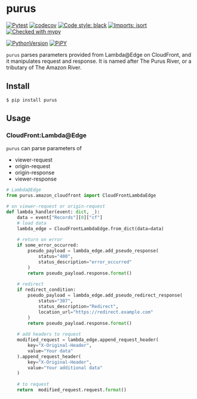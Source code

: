 # purus

[![Pytest](https://github.com/acxelerator/purus/actions/workflows/pytest.yml/badge.svg)](https://github.com/acxelerator/purus/actions/workflows/pytest.yml)
[![codecov](https://codecov.io/gh/acxelerator/purus/branch/main/graph/badge.svg?token=2X3BA0RCER)](https://codecov.io/gh/acxelerator/purus)
[![Code style: black](https://img.shields.io/badge/code%20style-black-000000.svg)](https://github.com/psf/black)
[![Imports: isort](https://img.shields.io/badge/%20imports-isort-%231674b1?style=flat&labelColor=ef8336)](https://pycqa.github.io/isort/)
[![Checked with mypy](http://www.mypy-lang.org/static/mypy_badge.svg)](http://mypy-lang.org/)

[![PythonVersion](https://img.shields.io/pypi/pyversions/purus.svg)](https://pypi.org/project/purus/)
[![PiPY](https://img.shields.io/pypi/v/purus.svg)](https://pypi.org/project/purus/)


`purus` parses parameters provided from Lambda@Edge on CloudFront, and it manipulates request and response.
It is named after The Purus River, or a tributary of The Amazon River.


## Install

```shell
$ pip install purus
```

## Usage

### CloudFront:Lambda@Edge

`purus` can parse parameters of

- viewer-request
- origin-request
- origin-response
- viewer-response

```python
# Lambda@Edge
from purus.amazon_cloudfront import CloudFrontLambdaEdge

# on viewer-request or origin-request
def lambda_handler(event: dict, _):
    data = event["Records"][0]["cf"]
    # load data
    lambda_edge = CloudFrontLambdaEdge.from_dict(data=data)
    
    # return on error
    if some_error_occurred:
        pseudo_payload = lambda_edge.add_pseudo_response(
            status="400",
            status_description="error_occurred"
        )
        return pseudo_payload.response.format()
    
    # redirect
    if redirect_condition:
        pseudo_payload = lambda_edge.add_pseudo_redirect_response(
            status="307",
            status_description="Redirect",
            location_url="https://redirect.example.com"
        )
        return pseudo_payload.response.format()
    
    # add headers to request
    modified_request = lambda_edge.append_request_header(
        key="X-Original-Header",
        value="Your data"
    ).append_request_header(
        key="X-Original-Header",
        value="Your additional data"
    )
    
    # to request
    return  modified_request.request.format()


```